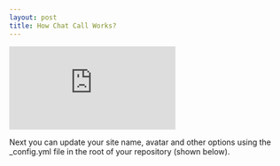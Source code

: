 ```yaml
---
layout: post
title: How Chat Call Works?
---
```


<div class="videoWrapper">
  <iframe src="https://www.youtube.com/embed/SPFYDU5vOFo" title="YouTube video player" frameborder="0" allow="accelerometer;
      autoplay; clipboard-write; encrypted-media; gyroscope; picture-in-picture" allowfullscreen>
  </iframe>
</div>

Next you can update your site name, avatar and other options using the _config.yml file in the root of your repository (shown below).